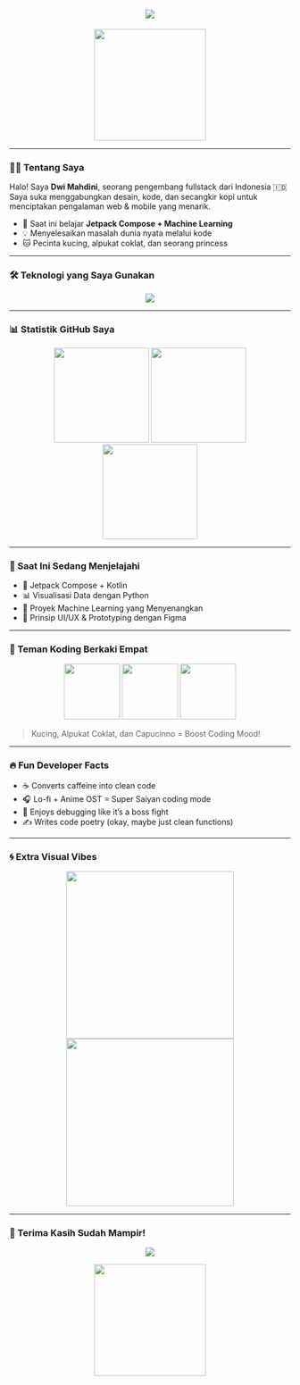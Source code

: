 <h1 align="center">
  <img src="https://readme-typing-svg.herokuapp.com/?lines=Hi,+I'm+Dwi+Mahdini;Fullstack+Developer+%F0%9F%92%BB;Cat+Lover+%F0%9F%90%88;Always+Learning!&center=true&size=24">
</h1>

<p align="center">
  <img src="https://media.giphy.com/media/JIX9t2j0ZTN9S/giphy.gif" width="200"/>
</p>

---

### 👩‍💻 Tentang Saya

Halo! Saya **Dwi Mahdini**, seorang pengembang fullstack dari Indonesia 🇮🇩  
Saya suka menggabungkan desain, kode, dan secangkir kopi untuk menciptakan pengalaman web & mobile yang menarik.

- 🌱 Saat ini belajar **Jetpack Compose + Machine Learning**
- 💡 Menyelesaikan masalah dunia nyata melalui kode
- 🐱 Pecinta kucing, alpukat coklat, dan seorang princess

---

### 🛠️ Teknologi yang Saya Gunakan

<p align="center">
  <img src="https://skillicons.dev/icons?i=html,css,js,react,nextjs,tailwind,nodejs,express,postgres,firebase,androidstudio,kotlin,python,fastapi,java" />
</p>

---

### 📊 Statistik GitHub Saya

<p align="center">
  <img src="https://github-readme-stats.vercel.app/api?username=dwimahdini&show_icons=true&theme=tokyonight&hide_border=false&include_all_commits=true&count_private=true" height="170"/>
  <img src="https://github-readme-streak-stats.herokuapp.com/?user=dwimahdini&theme=tokyonight&hide_border=false" height="170"/>
  <img src="https://github-readme-stats.vercel.app/api/top-langs/?username=dwimahdini&layout=compact&theme=tokyonight&hide_border=false" height="170"/>
</p>

---

### 🚀 Saat Ini Sedang Menjelajahi

- 📱 Jetpack Compose + Kotlin
- 📊 Visualisasi Data dengan Python
- 🤖 Proyek Machine Learning yang Menyenangkan
- 🎨 Prinsip UI/UX & Prototyping dengan Figma

---

### 🐾 Teman Koding Berkaki Empat

<p align="center">
  <img src="https://media.giphy.com/media/JIX9t2j0ZTN9S/giphy.gif" width="100"/>
  <img src="https://media.giphy.com/media/3oriO0OEd9QIDdllqo/giphy.gif" width="100"/>
  <img src="https://media.giphy.com/media/v6aOjy0Qo1fIA/giphy.gif" width="100"/>
</p>

> Kucing, Alpukat Coklat, dan Capucinno = Boost Coding Mood!

---

### 🔥 Fun Developer Facts

- ☕ Converts caffeine into clean code
- 🎧 Lo-fi + Anime OST = Super Saiyan coding mode
- 🐞 Enjoys debugging like it’s a boss fight
- ✍️ Writes code poetry (okay, maybe just clean functions)

---

### 🌀 Extra Visual Vibes

<p align="center">
  <img src="https://media.giphy.com/media/v1.Y2lkPTc5MGI3NjExOGJlYTFuZGRzcmtwY3YyOGx6OGJ0azVvd2M4am9wdzZhOTVtNmppZSZlcD12MV9naWZzX3NlYXJjaCZjdD1n/3o7bu3XilJ5BOiSGic/giphy.gif" width="300"/>
  <img src="https://media.giphy.com/media/f3iwJFOVOwuy7K6FFw/giphy.gif" width="300"/>
</p>

---

### 💬 Terima Kasih Sudah Mampir!

<p align="center">
  <img src="https://readme-typing-svg.herokuapp.com?font=Fira+Code&size=22&pause=1000&center=true&vCenter=true&width=435&lines=Thanks+for+visiting+my+GitHub!;Check+out+my+repos+below+and+say+hi!">
</p>

<p align="center">
  <img src="https://media.giphy.com/media/l3vR9O2vV6n0kTt1W/giphy.gif" width="200"/>
</p>
